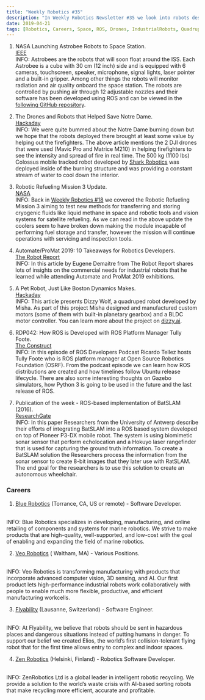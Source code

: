 ```yaml
---
title: "Weekly Robotics #35"
description: "In Weekly Robotics Newsletter #35 we look into robots destined for ISS, the robots that helped firefighters during Notre Dame fire, an open source quadruped robot and more!"
date: 2019-04-21
tags: [Robotics, Careers, Space, ROS, Drones, IndustrialRobots, QuadrupedRobots, SLAM, Sensors]
---
```


1) NASA Launching Astrobee Robots to Space Station.
<br>[IEEE](https://spectrum.ieee.org/automaton/robotics/space-robots/nasa-launching-astrobee-robots-to-iss-tomorrow)<br>
INFO: Astrobees are the robots that will soon float around the ISS. Each Astrobee is a cube with 30 cm (12 inch) side and is equipped with 6 cameras, touchscreen, speaker, microphone, signal lights, laser pointer and a built-in gripper. Among other things the robots will monitor radiation and air quality onboard the space station. The robots are controlled by pushing air through 12 adjustable nozzles and their software has been developed using ROS and can be viewed in the [following GitHub repository](https://github.com/nasa/astrobee).

2) The Drones and Robots that Helped Save Notre Dame.
<br>[Hackaday](https://hackaday.com/2019/04/17/the-drones-and-robots-that-helped-save-notre-dame/)<br>
INFO: We were quite bummed about the Notre Dame burning down but we hope that the robots deployed there brought at least some value by helping out the firefighters. The above article mentions the 2 DJI drones that were used (Mavic Pro and Matrice M210) in helping firefighters to see the intensity and spread of fire in real time. The 500 kg (1100 lbs) Colossus mobile tracked robot developed by [Shark Robotics](https://www.shark-robotics.com/en/robot/colossus/) was deployed inside of the burning structure and was providing a constant stream of water to cool down the interior.

3) Robotic Refueling Mission 3 Update.
<br>[NASA](https://www.nasa.gov/feature/goddard/2019/robotic-refueling-mission-3-update-april-12-2019)<br>
INFO: Back in [Weekly Robotics #18](https://www.nasa.gov/feature/goddard/2019/robotic-refueling-mission-3-update-april-12-2019) we covered the Robotic Refueling Mission 3 aiming to test new methods for transferring and storing cryogenic fluids like liquid methane in space and robotic tools and vision systems for satellite refueling. As we can read in the above update the coolers seem to have broken down making the module incapable of performing fuel storage and transfer, however the mission will continue operations with servicing and inspection tools.

4) Automate/ProMat 2019: 10 Takeaways for Robotics Developers.
<br>[The Robot Report](https://www.therobotreport.com/automate-promat-2019-10-robotics-takeaways/)<br>
INFO: In this article by Eugene Demaitre from The Robot Report shares lots of insights on the commercial needs for industrial robots that he learned while attending Automate and ProMat 2019 exhibitions.

5) A Pet Robot, Just Like Boston Dynamics Makes.
<br>[Hackaday](https://hackaday.com/2019/03/30/a-pet-robot-just-like-boston-dynamics-makes/)<br>
INFO: This article presents Dizzy Wolf, a quadruped robot developed by Misha. As part of this project Misha designed and manufactured custom motors (some of them with built-in planetary gearbox) and a BLDC motor controller. You can learn more about the project on [dizzy.ai](http://www.dizzy.ai/).

6) RDP042: How ROS is Developed with ROS Platform Manager Tully Foote.
<br>[The Construct](http://www.theconstructsim.com/rdp042-ros-developed-ros-platform-manager-tully-foote/)<br>
INFO: In this episode of ROS Developers Podcast Ricardo Tellez hosts Tully Foote who is ROS platform manager at Open Source Robotics Foundation (OSRF). From the podcast episode we can learn how ROS distributions are created and how timelines follow Ubuntu release lifecycle. There are also some interesting thoughts on Gazebo simulators, how Python 3 is going to be used in the future and the last release of ROS.

7) Publication of the week - ROS-based implementation of BatSLAM (2016).
<br>[ResearchGate](https://www.researchgate.net/publication/320323432_ROS-based_implementation_of_BatSLAM)<br>
INFO: In this paper Researchers from the University of Antwerp describe their efforts of integrating BatSLAM into a ROS based system developed on top of Pioneer P3-DX mobile robot. The system is using biomimetic sonar sensor that perform echolocation and a Hokuyo laser rangefinder that is used for capturing the ground truth information. To create a BatSLAM solution the Researchers process the information from the sonar sensor to create 8-bit images that they later use with RatSLAM. The end goal for the researchers is to use this solution to create an autonomous wheelchair.

### Careers

1) [Blue Robotics](https://bluerobotics.com/jobs/) (Torrance, CA, US or remote) - Software Developer.
<br>
INFO: Blue Robotics specializes in developing, manufacturing, and online retailing of components and systems for marine robotics. We strive to make products that are high-quality, well-supported, and low-cost with the goal of enabling and expanding the field of marine robotics.

2) [Veo Robotics](https://www.veobot.com/jobs) ( Waltham, MA) - Various Positions.
<br>
INFO: Veo Robotics is transforming manufacturing with products that incorporate advanced computer vision, 3D sensing, and AI. Our first product lets high-performance industrial robots work collaboratively with people to enable much more flexible, productive, and efficient manufacturing workcells.

3) [Flyability](https://blog.flyability.com/jobs/software-engineer) (Lausanne, Switzerland) - Software Engineer.
<br>
INFO: At Flyability, we believe that robots should be sent in hazardous places and dangerous situations instead of putting humans in danger. To support our belief we created Elios, the world’s first collision-tolerant flying robot that for the first time allows entry to complex and indoor spaces.

4) [Zen Robotics](https://careers.zenrobotics.com/jobs/215035-robotics-software-developer) (Helsinki, Finland) - Robotics Software Developer.
<br>
INFO: ZenRobotics Ltd is a global leader in intelligent robotic recycling. We provide a solution to the world’s waste crisis with AI-based sorting robots that make recycling more efficient, accurate and profitable.
